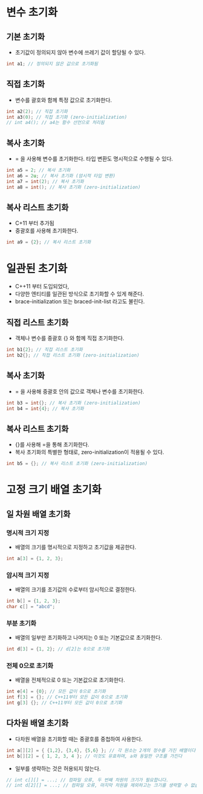 # 변수 초기화

## 기본 초기화
- 초기값이 정의되지 않아 변수에 쓰레기 값이 할당될 수 있다.
```cpp
int a1; // 정의되지 않은 값으로 초기화됨
```

## 직접 초기화
- 변수를 괄호와 함께 특정 값으로 초기화한다.
```cpp
int a2(2); // 직접 초기화
int a3(0); // 직접 초기화 (zero-initialization)
// int a4(); // a4는 함수 선언으로 처리됨
```

## 복사 초기화
- = 을 사용해 변수를 초기화한다. 타입 변환도 명시적으로 수행될 수 있다.
```cpp
int a5 = 2; // 복사 초기화
int a6 = 2u; // 복사 초기화 (암시적 타입 변환)
int a7 = int(2); // 복사 초기화
int a8 = int(); // 복사 초기화 (zero-initialization)
```

## 복사 리스트 초기화
- C+11 부터 추가됨
- 중괄호를 사용해 초기화한다.
```cpp
int a9 = {2}; // 복사 리스트 초기화
```


# 일관된 초기화
- C++11 부터 도입되었다,
- 다양한 엔티티를 일관된 방식으로 초기화할 수 있게 해준다.
- brace-initialization 또는 braced-init-list 라고도 불린다.

## 직접 리스트 초기화
- 객체나 변수를 중괄호 {} 와 함께 직접 초기화한다.
```cpp
int b1{2}; // 직접 리스트 초기화
int b2{}; // 직접 리스트 초기화 (zero-initialization)
```

## 복사 초기화
- = 을 사용해 중괄호 안의 값으로 객체나 변수를 초기화한다.
```cpp
int b3 = int{}; // 복사 초기화 (zero-initialization)
int b4 = int{4}; // 복사 초기화
```

## 복사 리스트 초기화
- {}를 사용해 =을 통해 초기화한다.
- 복사 초기화의 특별한 형태로, zero-initialization이 적용될 수 있다.
```cpp
int b5 = {}; // 복사 리스트 초기화 (zero-initialization)
```

# 고정 크기 배열 초기화

## 일 차원 배열 초기화

### 명시적 크기 지정
- 배열의 크기를 명시적으로 지정하고 초기값을 제공한다.
```cpp
int a[3] = {1, 2, 3};
```

### 암시적 크기 지정
- 배열의 크기를 초기값의 수로부터 암시적으로 결정한다.
```cpp
int b[] = {1, 2, 3};
char c[] = "abcd";
```

### 부분 초기화
- 배열의 일부만 초기화하고 나머지는 0 또는 기본값으로 초기화한다.
```cpp
int d[3] = {1, 2}; // d[2]는 0으로 초기화
```

### 전체 0으로 초기화
- 배열을 전체적으로 0 또는 기본값으로 초기화한다.
```cpp
int e[4] = {0}; // 모든 값이 0으로 초기화
int f[3] = {}; // C++11부터 모든 값이 0으로 초기화
int g[3] {}; // C++11부터 모든 값이 0으로 초기화
```

## 다차원 배열 초기화
- 다차원 배열을 초기화할 때는 중괄호를 중첩하여 사용한다.
```cpp
int a[][2] = { {1,2}, {3,4}, {5,6} }; // 각 원소는 2개의 정수를 가진 배열이다
int b[][2] = { 1, 2, 3, 4 }; // 이것도 유효하며, a와 동일한 구조를 가진다
```

- 일부를 생략하는 것은 허용되지 않는다.
```cpp
// int c[][] = ...; // 컴파일 오류, 두 번째 차원의 크기가 필요합니다.
// int d[2][] = ...; // 컴파일 오류, 마지막 차원을 제외하고는 크기를 생략할 수 없습니다.
```
